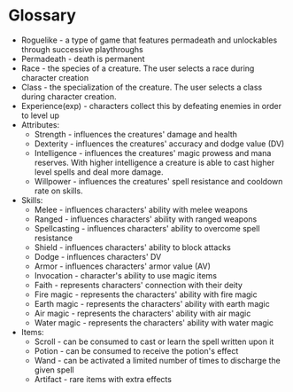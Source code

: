 # Glossary
- Roguelike - a type of game that features permadeath and unlockables through successive playthroughs
- Permadeath - death is permanent
- Race - the species of a creature. The user selects a race during character creation
- Class - the specialization of the creature. The user selects a class during character creation.
- Experience(exp) - characters collect this by defeating enemies in order to level up
- Attributes:
  - Strength - influences the creatures' damage and health
  - Dexterity - influences the creatures' accuracy and dodge value (DV)
  - Intelligence - influences the creatures' magic prowess and mana reserves. With higher intelligence a creature is able to cast higher level spells and deal more damage.
  - Willpower - influences the creatures' spell resistance and cooldown rate on skills.
- Skills:
  - Melee - influences characters' ability with melee weapons
  - Ranged - influences characters' ability with ranged weapons
  - Spellcasting - influences characters' ability to overcome spell resistance
  - Shield - influences characters' ability to block attacks
  - Dodge - influences characters' DV
  - Armor - influences characters' armor value (AV)
  - Invocation - character's ability to use magic items
  - Faith - represents characters' connection with their deity
  - Fire magic - represents the characters' ability with fire magic
  - Earth magic - represents the characters' ability with earth magic
  - Air magic - represents the characters' ability with air magic
  - Water magic - represents the characters' ability with water magic
- Items:
  - Scroll - can be consumed to cast or learn the spell written upon it
  - Potion - can be consumed to receive the potion's effect
  - Wand - can be activated a limited number of times to discharge the given spell
  - Artifact - rare items with extra effects
  